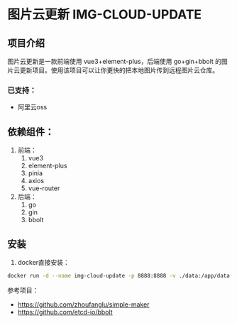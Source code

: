 # 图片云更新  IMG-CLOUD-UPDATE

## 项目介绍

图片云更新是一款前端使用 vue3+element-plus，后端使用 go+gin+bbolt 的图片云更新项目。使用该项目可以让你更快的把本地图片传到远程图片云仓库。

### 已支持：
- 阿里云oss


## 依赖组件：
1. 前端：
   1. vue3
   2. element-plus
   3. pinia
   4. axios
   5. vue-router
2. 后端：
   1. go
   2. gin
   3. bbolt

## 安装
1. docker直接安装：
```bash
docker run -d --name img-cloud-update -p 8888:8888 -v ./data:/app/data -v ./logs:/app/logs img-cloud-update
```


参考项目：
- https://github.com/zhoufanglu/simple-maker
- https://github.com/etcd-io/bbolt